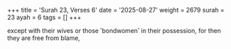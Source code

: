+++
title = 'Surah 23, Verses 6'
date = '2025-08-27'
weight = 2679
surah = 23
ayah = 6
tags = []
+++

except with their wives or those ˹bondwomen˺ in their possession, for then they are free from blame,